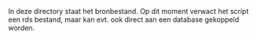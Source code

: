 In deze directory staat het bronbestand. Op dit moment verwact het script een rds bestand, maar kan evt. ook direct aan een database gekoppeld worden.
